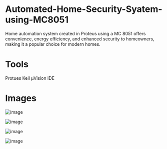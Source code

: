 # Automated-Home-Security-Syatem-using-MC8051
Home automation system created in Proteus using a MC 8051 offers convenience, energy efficiency, and enhanced security to homeowners, making it a popular choice for modern homes.

# Tools
Protues
Keil μVision IDE

# Images
![image](https://github.com/SapnaKirad03/Automated-Home-Security-System-using-MC8051/assets/89734847/fd16edc1-d91f-4ab9-b86e-50a69f551ec8)

![image](https://github.com/SapnaKirad03/Automated-Home-Security-System-using-MC8051/assets/89734847/7797549e-33c4-45af-9a8d-2ebcd3fea5df)

![image](https://github.com/SapnaKirad03/Automated-Home-Security-System-using-MC8051/assets/89734847/5acbba33-bd87-4ebe-be31-aa9ebdcee1a5)

![image](https://github.com/SapnaKirad03/Automated-Home-Security-System-using-MC8051/assets/89734847/d016923c-bf3d-4b6e-a362-795fce35e99c)
